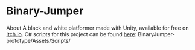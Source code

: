 # Binary-Jumper
About
 A black and white platformer made with Unity, available for free on [Itch.io](https://eajb.itch.io/binary-jumper). C# scripts for this project can be found [here](https://github.com/EAJB1/Binary-Jumper/tree/main/BinaryJumper-prototype/Assets/Scripts): BinaryJumper-prototype/Assets/Scripts/
